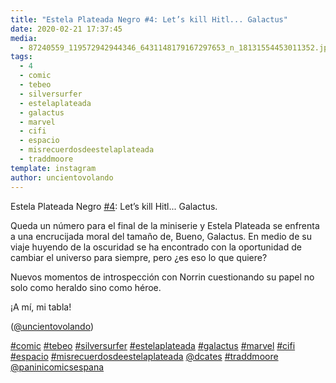 ```yaml
---
title: "Estela Plateada Negro #4: Let’s kill Hitl... Galactus"
date: 2020-02-21 17:37:45
media: 
  - 87240559_119572942944346_6431148179167297653_n_18131554453011352.jpg
tags: 
  - 4
  - comic
  - tebeo
  - silversurfer
  - estelaplateada
  - galactus
  - marvel
  - cifi
  - espacio
  - misrecuerdosdeestelaplateada
  - traddmoore
template: instagram
author: uncientovolando
---
```


Estela Plateada Negro [#4](/tags/4): Let’s kill Hitl... Galactus.

Queda un número para el final de la miniserie y Estela Plateada se enfrenta a una encrucijada moral del tamaño de, Bueno, Galactus. En medio de su viaje huyendo de la oscuridad se ha encontrado con la oportunidad de cambiar el universo para siempre, pero ¿es eso lo que quiere?

Nuevos momentos de introspección con Norrin cuestionando su papel no solo como heraldo sino como héroe.

¡A mí, mi tabla!

([@uncientovolando](https://instagram.com/uncientovolando))

[#comic](/tags/comic) [#tebeo](/tags/tebeo) [#silversurfer](/tags/silversurfer) [#estelaplateada](/tags/estelaplateada) [#galactus](/tags/galactus) [#marvel](/tags/marvel) [#cifi](/tags/cifi) [#espacio](/tags/espacio) [#misrecuerdosdeestelaplateada](/tags/misrecuerdosdeestelaplateada) [@dcates](https://instagram.com/dcates) [#traddmoore](/tags/traddmoore) [@paninicomicsespana](https://instagram.com/paninicomicsespana)
